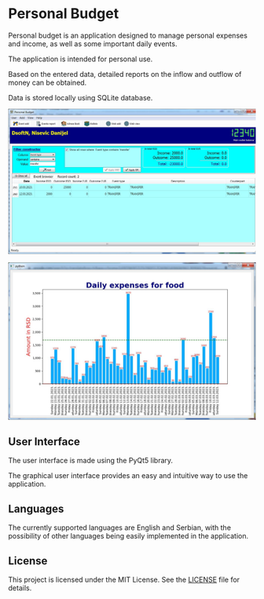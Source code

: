 ﻿# Personal Budget

Personal budget is an application designed to manage personal expenses and income, as well as some important daily events.

The application is intended for personal use.

Based on the entered data, detailed reports on the inflow and outflow of money can be obtained.

Data is stored locally using SQLite database.

![Screenshot](./screenshot1.jpg)

![Screenshot](./screenshot2.jpg)

## User Interface

The user interface is made using the PyQt5 library.

The graphical user interface provides an easy and intuitive way to use the application.

## Languages

The currently supported languages ​​are English and Serbian, with the possibility of other languages ​​being easily implemented in the application.

## License
This project is licensed under the MIT License. See the [LICENSE](LICENSE) file for details.
